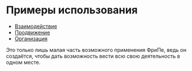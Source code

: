 # Примеры использования

- [Взаимодействие](https://freepe.info/ru/primer_1.html)
- [Продвижение](https://freepe.info/ru/primer_2.html)
- [Организация](https://freepe.info/ru/primer_3.html)

Это только лишь малая часть возможного применения ФриПе, ведь он создаётся, чтобы дать возможность вести всю свою деятельность в одном месте.
